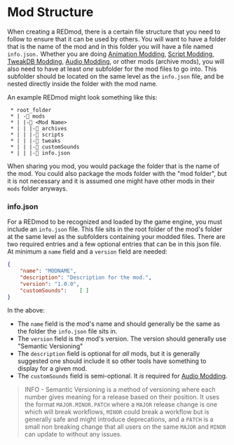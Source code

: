 # Mod Structure

When creating a REDmod, there is a certain file structure that you need to follow to ensure  that it can be used by others. You will want to have a folder that is the name of the mod and in this folder you will have a file named `info.json.` Whether you are doing [Animation Modding](quick-guide.md#animation-modding), [Script Modding](quick-guide.md#script-modding), [TweakDB Modding](quick-guide.md#tweakdb-modding), [Audio Modding](quick-guide.md#audio-modding), or other mods (archive mods), you will also need to have at least _one_ subfolder for the mod files to go into. This subfolder should be located on the same level as the `info.json` file, and be nested directly inside the folder with the mod name.

An example REDmod might look something like this:

```
 * root_folder
 * | -📁 mods
 * | |-📁 <Mod Name>
 * | | |-📁 archives
 * | | |-📁 scripts
 * | | |-📁 tweaks
 * | | |-📁 customSounds
 * | | |-📄 info.json
```

When sharing you mod, you would package the folder that is the name of the mod. You could also package the mods folder with the "mod folder", but it is not necessary and it is assumed one might have other mods in their `mods` folder anyways.

### info.json

For a REDmod to be recognized and loaded by the game engine, you must include an `info.json` file. This file sits in the root folder of the mod's folder at the same level as the subfolders containing your modded files. There are two required entries and a few optional entries that can be in this json file. At minimum a `name` field and a `version` field are needed:

```json
{
    "name": "MODNAME",
    "description": "Description for the mod.",
    "version": "1.0.0",
    "customSounds":    [ ]
}
```

In the above:

* The `name` field is the mod's name and should generally be the same as the folder the `info.json` file sits in.
* The `version` field is the mod's version. The version should generally use "Semantic Versioning"
* The `description` field is optional for _all_ mods, but it is generally suggested one should include it so other tools have something to display for a given mod.
* The `customSounds` field is semi-optional. It _is_ required for [Audio Modding](quick-guide.md#audio-modding).

> INFO - Semantic Versioning is a method of versioning where each number gives meaning for a release based on their position. It uses the format `MAJOR.MINOR.PATCH` where a `MAJOR` release change is one which will break workflows, `MINOR` could break a workflow but is generally safe and might introduce deprecations, and a `PATCH` is a small non breaking change that all users on the same `MAJOR` and `MINOR` can update to without any issues.
